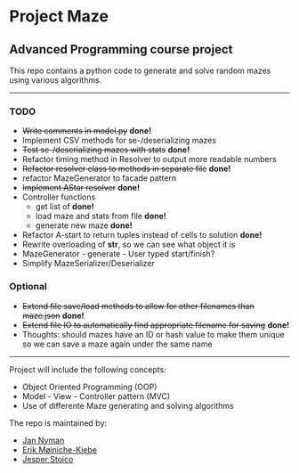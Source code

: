 # Project Maze
## Advanced Programming course project

This repo contains a python code to generate and solve random mazes using various algorithms.

******

### TODO
* ~~Write comments in model.py~~ __done!__
* Implement CSV methods for se-/deserializing mazes
* ~~Test se-/deserializing mazes with stats~~ __done!__
* Refactor timing method in Resolver to output more readable numbers
* ~~Refactor resolver class to methods in separate file~~ __done!__
* refactor MazeGenerator to facade pattern
* ~~Implement AStar resolver~~ __done!__
* Controller functions
  * get list of __done!__
  * load maze and stats from file __done!__
  * generate new maze __done!__
* Refactor A-start to return tuples instead of cells to solution __done!__
* Rewrite overloading of __str__, so we can see what object it is
* MazeGenerator - generate - User typed start/finish?
* Simplify MazeSerializer/Deserializer

### Optional
* ~~Extend file save/load methods to allow for other filenames than maze.json~~ __done!__
* ~~Extend file IO to automatically find appropriate filename for saving~~ __done!__
* Thoughts: should mazes have an ID or hash value to make them unique so we can save a maze again under the same name

******

Project will include the following concepts:
* Object Oriented Programming (OOP)
* Model - View - Controller pattern (MVC)
* Use of differente Maze generating and solving algorithms

The repo is maintained by:
* [Jan Nyman](https://github.com/M19259)
* [Erik Møiniche-Kiebe](https://github.com/codatr0n)
* [Jesper Stoico](https://github.com/JesperStoico)
